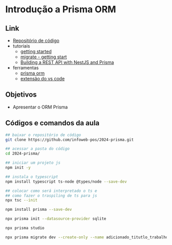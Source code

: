 # Introdução a Prisma ORM

## Link
- [Repositório de código](https://github.com/infoweb-pos/2024-prisma)
- tutoriais
  - [getting started](https://www.prisma.io/docs/getting-started/quickstart)
  - [migrate - getting start](https://www.prisma.io/docs/orm/prisma-migrate/getting-started)
  - [Building a REST API with NestJS and Prisma](https://www.prisma.io/blog/nestjs-prisma-rest-api-7D056s1BmOL0)
- ferramentas
  - [prisma orm](https://www.prisma.io/)
  - [extensão do vs code](https://marketplace.visualstudio.com/items?itemName=Prisma.prisma)
## Objetivos
- Apresentar o ORM Prisma

## Códigos e comandos da aula
```bash
## baixar o repositório de código
git clone https://github.com/infoweb-pos/2024-prisma.git

## acessar a pasta do código
cd 2024-prisma/

## iniciar um projeto js
npm init -y

## instala o typescript
npm install typescript ts-node @types/node --save-dev

## colocar como será interpretado o ts e
## como fazer o traspiling de ts para js
npx tsc --init

npm install prisma --save-dev

npx prisma init --datasource-provider sqlite

npx prisma studio
```

```bash
npx prisma migrate dev --create-only --name adicionado_titutlo_trabalho

```


